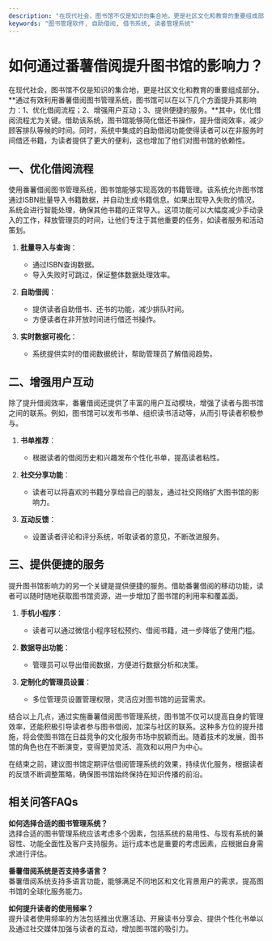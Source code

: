 ```yaml
---
description: "在现代社会，图书馆不仅是知识的集合地，更是社区文化和教育的重要组成部分。**通过有效利用番薯借阅图书管理系统，图书馆可以在以下几个方面提升其影响力：1、优化借阅流程；2、增强用户互动；3、提供便捷的服务。**其中，优化借阅流程尤为关键。借助该系统，图书馆能够简化借还书操作，提升借阅效率，减少顾客排队等候的时间。同时，系统中集成的自助借阅功能使得读者可以在非服务时间借还书籍，为读者提供了更大的便利，这也增加了他们对图书馆的依赖性。"
keywords: "图书管理软件, 自助借阅, 借书系统, 读者管理系统"
---
```

# 如何通过番薯借阅提升图书馆的影响力？

在现代社会，图书馆不仅是知识的集合地，更是社区文化和教育的重要组成部分。**通过有效利用番薯借阅图书管理系统，图书馆可以在以下几个方面提升其影响力：1、优化借阅流程；2、增强用户互动；3、提供便捷的服务。**其中，优化借阅流程尤为关键。借助该系统，图书馆能够简化借还书操作，提升借阅效率，减少顾客排队等候的时间。同时，系统中集成的自助借阅功能使得读者可以在非服务时间借还书籍，为读者提供了更大的便利，这也增加了他们对图书馆的依赖性。

## **一、优化借阅流程**

使用番薯借阅图书管理系统，图书馆能够实现高效的书籍管理。该系统允许图书馆通过ISBN批量导入书籍数据，并自动生成书籍信息。如果出现导入失败的情况，系统会进行智能处理，确保其他书籍的正常导入。这项功能可以大幅度减少手动录入的工作，释放管理员的时间，让他们专注于其他重要的任务，如读者服务和活动策划。

1. **批量导入与查询**：
   - 通过ISBN查询数据。
   - 导入失败时可跳过，保证整体数据处理效率。

2. **自助借阅**：
   - 提供读者自助借书、还书的功能，减少排队时间。
   - 方便读者在非开放时间进行借还书操作。

3. **实时数据可视化**：
   - 系统提供实时的借阅数据统计，帮助管理员了解借阅趋势。

## **二、增强用户互动**

除了提升借阅效率，番薯借阅还提供了丰富的用户互动模块，增强了读者与图书馆之间的联系。例如，图书馆可以发布书单、组织读书活动等，从而引导读者积极参与。

1. **书单推荐**：
   - 根据读者的借阅历史和兴趣发布个性化书单，提高读者粘性。

2. **社交分享功能**：
   - 读者可以将喜欢的书籍分享给自己的朋友，通过社交网络扩大图书馆的影响力。

3. **互动反馈**：
   - 设置读者评论和评分系统，听取读者的意见，不断改进服务。

## **三、提供便捷的服务**

提升图书馆影响力的另一个关键是提供便捷的服务。借助番薯借阅的移动功能，读者可以随时随地获取图书馆资源，进一步增加了图书馆的利用率和覆盖面。

1. **手机小程序**：
   - 读者可以通过微信小程序轻松预约、借阅书籍，进一步降低了使用门槛。

2. **数据导出功能**：
   - 管理员可以导出借阅数据，方便进行数据分析和决策。

3. **定制化的管理员设置**：
   - 多位管理员设置管理权限，灵活应对图书馆的运营需求。

结合以上几点，通过实施番薯借阅图书管理系统，图书馆不仅可以提高自身的管理效率，还能积极引导读者参与图书借阅，加深与社区的联系。这种多方位的提升措施，将会使图书馆在日益竞争的文化服务市场中脱颖而出。随着技术的发展，图书馆的角色也在不断演变，变得更加灵活、高效和以用户为中心。

在结束之前，建议图书馆定期评估借阅管理系统的效果，持续优化服务，根据读者的反馈不断调整策略，确保图书馆始终保持在知识传播的前沿。

## 相关问答FAQs

**如何选择合适的图书管理系统？**  
选择合适的图书管理系统应该考虑多个因素，包括系统的易用性、与现有系统的兼容性、功能全面性及客户支持服务。运行成本也是重要的考虑因素，应根据自身需求进行评估。

**番薯借阅系统是否支持多语言？**  
番薯借阅系统支持多语言功能，能够满足不同地区和文化背景用户的需求，提高图书馆的全球化服务能力。

**如何提升读者的使用频率？**  
提升读者使用频率的方法包括推出优惠活动、开展读书分享会、提供个性化书单以及通过社交媒体加强与读者的互动，增加图书馆的吸引力。
